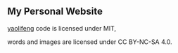 ## My Personal Website

[yaolifeng](https://yaolifeng.vercel.app) code is licensed under MIT,

words and images are licensed under CC BY-NC-SA 4.0.

